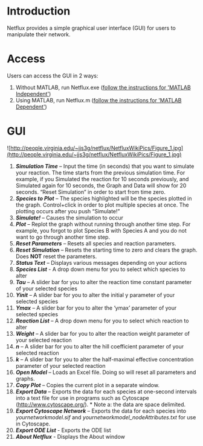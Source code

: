 # Introduction #

Netflux provides a simple graphical user interface (GUI) for users to manipulate their network.

# Access #

Users can access the GUI in 2 ways:
  1. Without MATLAB, run Netflux.exe ([follow the instructions for 'MATLAB Independent'](GettingStarted#MATLAB_Independent.md))
  1. Using MATLAB, run Netflux.m ([follow the instructions for 'MATLAB Dependent'](GettingStarted#MATLAB_Dependent.md))



# GUI #


![http://people.virginia.edu/~jjs3g/netflux/NetfluxWikiPics/Figure_1.jpg](http://people.virginia.edu/~jjs3g/netflux/NetfluxWikiPics/Figure_1.jpg)

  1. **_Simulation Time_** – Input the time (in seconds) that you want to simulate your reaction. The time starts from the previous simulation time. For example, if you Simulated the reaction for 10 seconds previously, and Simulated again for 10 seconds, the Graph and Data will show for 20 seconds. “Reset Simulation” in order to start from time zero.
  1. **_Species to Plot_** – The species highlighted will be the species plotted in the graph. Control+click in order to plot multiple species at once. The plotting occurs after you push “Simulate!”
  1. **_Simulate!_** – Causes the simulation to occur
  1. **_Plot_** – Replot the graph without running through another time step. For example, you forgot to plot Species B with Species A and you do not want to go through another time step.
  1. **_Reset Parameters_** – Resets all species and reaction parameters.
  1. **_Reset Simulation_** – Resets the starting time to zero and clears the graph. Does **NOT** reset the parameters.
  1. **_Status Text_** – Displays various messages depending on your actions
  1. **_Species List_**  - A drop down menu for you to select which species to alter
  1. **_Tau_** – A slider bar for you to alter the reaction time constant parameter of your selected species
  1. **_Yinit_** – A slider bar for you to alter the initial y parameter of your selected species
  1. **_Ymax_** – A slider bar for you to alter the ‘ymax’ parameter of your selected species
  1. **_Reaction List_** – A drop down menu for you to select which reaction to alter
  1. **_Weight_** – A slider bar for you to alter the reaction weight parameter of your selected reaction
  1. **_n_** – A slider bar for you to alter the hill coefficient parameter of your selected reaction
  1. **_k_** – A slider bar for you to alter the half-maximal effective concentration parameter of your selected reaction
  1. **_Open Model_** – Loads an Excel file. Doing so will reset all parameters and graphs.
  1. **_Copy Plot_** – Copies the current plot in a separate window.
  1. **_Export Data_** – Exports the data for each species at one-second intervals into a text file for use in programs such as Cytoscape (http://www.cytoscape.org/).
    * Note a: the data are space delimited.
  1. **_Export Cytoscape Network_** – Exports the data for each species into _yournetworkmodel.sif_ and _yournetworkmodel\_nodeAttributes.txt_ for use in Cytoscape.
  1. **_Export ODE List_** - Exports the ODE list
  1. **_About Netflux_** - Displays the About window

